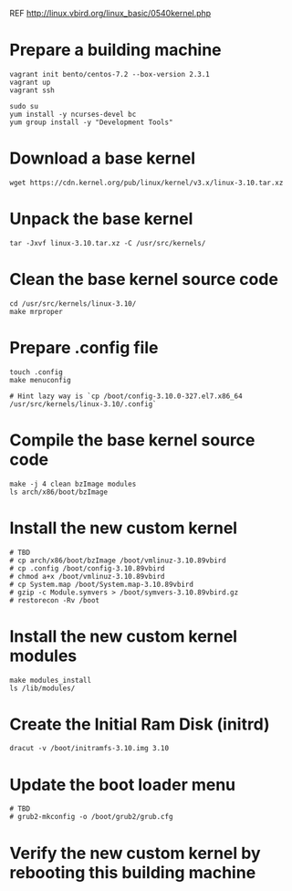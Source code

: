 REF http://linux.vbird.org/linux_basic/0540kernel.php

# Prepare a building machine

```
vagrant init bento/centos-7.2 --box-version 2.3.1
vagrant up
vagrant ssh

sudo su
yum install -y ncurses-devel bc
yum group install -y "Development Tools"
```

# Download a base kernel

```
wget https://cdn.kernel.org/pub/linux/kernel/v3.x/linux-3.10.tar.xz
```

# Unpack the base kernel

```
tar -Jxvf linux-3.10.tar.xz -C /usr/src/kernels/
```

# Clean the base kernel source code

```
cd /usr/src/kernels/linux-3.10/
make mrproper
```

# Prepare .config file

```
touch .config
make menuconfig

# Hint lazy way is `cp /boot/config-3.10.0-327.el7.x86_64 /usr/src/kernels/linux-3.10/.config`
```

# Compile the base kernel source code

```
make -j 4 clean bzImage modules
ls arch/x86/boot/bzImage
```
# Install the new custom kernel

```
# TBD
# cp arch/x86/boot/bzImage /boot/vmlinuz-3.10.89vbird
# cp .config /boot/config-3.10.89vbird
# chmod a+x /boot/vmlinuz-3.10.89vbird
# cp System.map /boot/System.map-3.10.89vbird
# gzip -c Module.symvers > /boot/symvers-3.10.89vbird.gz
# restorecon -Rv /boot
```

# Install the new custom kernel modules

```
make modules_install
ls /lib/modules/
```

# Create the Initial Ram Disk (initrd)

```
dracut -v /boot/initramfs-3.10.img 3.10
```

# Update the boot loader menu

```
# TBD
# grub2-mkconfig -o /boot/grub2/grub.cfg
```

# Verify the new custom kernel by rebooting this building machine


